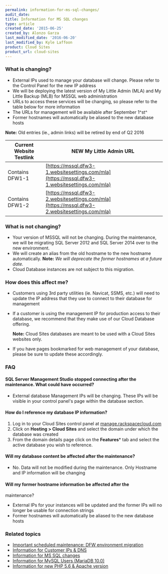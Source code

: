 ```yaml
---
permalink: information-for-ms-sql-changes/
audit_date:
title: Information for MS SQL changes
type: article
created_date: '2015-06-25'
created_by: Alonzo Garza
last_modified_date: '2016-06-20'
last_modified_by: Kyle Laffoon
product: Cloud Sites
product_url: cloud-sites
---
```


### What is changing?

-   External IPs used to manage your database will change. Please refer
    to the Control Panel for the new IP address
-   We will be deploying the latest version of My Little Admin (MLA) and
    My Little Backup (MLB) for MSSQL web administration
-   URLs to access these services will be changing, so please refer to
    the table below for more information
-   The URLs for management will be available after September 1^st^
-   Former hostnames will automatically be aliased to the new database
    hosts

**Note:** Old entries (ie., admin links) will be retired by end of Q2
2016

| Current Website Testlink | NEW My Little Admin URL |
| ------------------------ | -----------------------
| Contains DFW1-1 | [https://mssql.dfw3-1.websitesettings.com/mla](https://mssql.dfw3-1.websitesettings.com/mla)
| Contains DFW1-2 | [https://mssql.dfw3-2.websitesettings.com/mla](https://mssql.dfw3-2.websitesettings.com/mla)

### What is not changing?

-   Your version of MSSQL will not be changing. During the maintenance,
    we will be migrating SQL Server 2012 and SQL Server 2014 over to the
    new environment.
-   We will create an alias from the old hostname to the new
    hostname automatically. **Note:** *We will deprecate the former hostnames
    at a future date.*
-   Cloud Database instances are not subject to this migration.

### How does this affect me?

-   Customers using 3rd party utilities (ie. Navicat, SSMS, etc.) will
    need to update the IP address that they use to connect to their
    database for management
-   If a customer is using the management IP for production access to
    their database, we recommend that they make use of our Cloud
    Database offering.

    **Note:** Cloud Sites databases are meant to be used
    with a Cloud Sites websites only.

-   If you have pages bookmarked for web management of your database,
    please be sure to update these accordingly.



### FAQ

#### SQL Server Management Studio stopped connecting after the maintenance. What could have occurred?

-   External database Management IPs will be changing. These IPs will be
    visible in your control panel's page within the database section.

#### How do I reference my database IP information?

1. Log in to your Cloud Sites control panel at
   [manage.rackspacecloud.com](http://manage.rackspacecloud.com)
2. Click on **Hosting > Cloud Sites** and select the domain
   under which the database was created
3. From the domain details page click on the **Features*** tab and select
   the active database you wish to reference.

#### Will my database content be affected after the maintenance?

-   No. Data will not be modified during the maintenance. Only Hostname
    and IP information will be changing

#### Will my former hostname information be affected after the
maintenance?

-   External IPs for your instances will be updated and the former IPs
    will no longer be usable for connection strings
-   Former hostnames will automatically be aliased to the new database
    hosts

### Related topics

-   [Important scheduled maintenance: DFW environment migration](/how-to/important-scheduled-maintenance-dfw-environment-migration)
-   [Information for Customer IPs & DNS](/how-to/information-for-customer-ip-addresses-and-dns)
-   [Information for MS SQL changes](/how-to/information-for-ms-sql-changes)
-   [Information for MySQL Users (MariaDB 10.0)](/how-to/information-for-mysql-users-mariadb-100)
-   [Information for new PHP 5.6 & Apache version](/how-to/information-for-new-php-56-apache-version)
